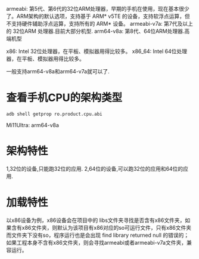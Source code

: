 armeabi: 第5代、第6代的32位ARM处理器，早期的手机在使用，现在基本很少了。ARM架构的默认选项，支持基于 ARM* v5TE 的设备，支持软浮点运算，但不支持硬件辅助浮点运算，支持所有的 ARM* 设备。
armeabi-v7a: 第7代及以上的 32位ARM 处理器.目前大部分机型.
arm64-v8a: 第8代、64位ARM处理器.高端机型

x86: Intel 32位处理器，在平板、模拟器用得比较多。
x86_64: Intel 64位处理器，在平板、模拟器用得比较多。

一般支持arm64-v8a和arm64-v7a就可以了.

# 查看手机CPU的架构类型
```
adb shell getprop ro.product.cpu.abi
```
Mi11Ultra: arm64-v8a

# 架构特性
1,32位的设备,只能跑32位的应用.
2,64位的设备,可以跑32位的应用和64位的应用.

# 加载特性
以x86设备为例，x86设备会在项目中的 libs文件夹寻找是否含有x86文件夹，如果含有x86文件夹，则默认为该项目有x86对应的so可运行文件，只有x86文件夹而文件夹下没有so，程序运行也是会出现 find library returned null 的错误的；如果工程本身不含有x86文件夹，则会寻找armeabi或者armeabi-v7a文件夹，兼容运行。
